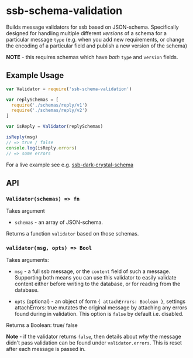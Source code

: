 # ssb-schema-validation

Builds message validators for ssb based on JSON-schema. Specifically designed for handling multiple different _versions_ of a schema for a particular message `type` (e.g. when you add new requirements, or change the encoding of a particular field and publish a new version of the schema)

**NOTE** - this requires schemas which have _both_ `type` and `version` fields.

## Example Usage

```js
var Validator = require('ssb-schema-validation')

var replySchemas = [
  require('./schemas/reply/v1')
  require('./schemas/reply/v2')
]

var isReply = Validator(replySchemas)

isReply(msg)
// => true / false
console.log(isReply.errors)
// => some errors
```

For a live example see e.g. [ssb-dark-crystal-schema](https://github.com/blockades/ssb-dark-crystal-schema)

## API

### `Validator(schemas) => fn`

Takes argument
- `schemas` - an array of JSON-schema.

Returns a function `validator` based on those schemas.

### `validator(msg, opts) => Bool`

Takes arguments:
- `msg` - a full ssb message, or the `content` field of such a message. Supporting both means you can use this validator to easily validate content either before writing to the database, or for reading from the database.

- `opts` (optional) - an object of form `{ attachErrors: Boolean }`, settings attachErrors: true mutates the original message by attaching any errors found during in validation. This option is `false` by default i.e. disabled.

Returns a Boolean: true/ false

**Note** - if the validator returns `false`, then details about _why_ the message didn't pass validation can be found under `validator.errors`. This is reset after each message is passed in.
